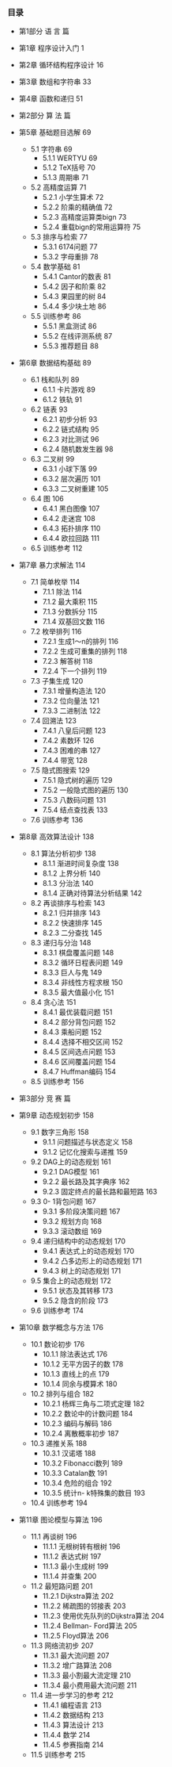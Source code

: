 ### 目录

- 第1部分  语 言 篇
 - 第1章  程序设计入门	1
 - 第2章  循环结构程序设计	16
 - 第3章  数组和字符串	33
 - 第4章  函数和递归	51

- 第2部分  算 法 篇

 - 第5章  基础题目选解	69
	- 5.1  字符串	69
		- 5.1.1  WERTYU	69
		- 5.1.2  TeX括号	70
		- 5.1.3  周期串	71
	- 5.2  高精度运算	71
		- 5.2.1  小学生算术	72
		- 5.2.2  阶乘的精确值	72
		- 5.2.3  高精度运算类bign	73
		- 5.2.4  重载bign的常用运算符	75
	- 5.3  排序与检索	77
		- 5.3.1  6174问题	77
		- 5.3.2  字母重排	78
	- 5.4  数学基础	81
		- 5.4.1  Cantor的数表	81
		- 5.4.2  因子和阶乘	82
		- 5.4.3  果园里的树	84
		- 5.4.4  多少块土地	86
	- 5.5  训练参考	86
		- 5.5.1  黑盒测试	86
		- 5.5.2  在线评测系统	87
		- 5.5.3  推荐题目	88

 - 第6章  数据结构基础	89
	- 6.1  栈和队列	89
		- 6.1.1  卡片游戏	89
		- 6.1.2  铁轨	91
	- 6.2  链表	93
		- 6.2.1  初步分析	93
		- 6.2.2  链式结构	95
		- 6.2.3  对比测试	96
		- 6.2.4  随机数发生器	98
	- 6.3  二叉树	99
		- 6.3.1  小球下落	99
		- 6.3.2  层次遍历	101
		- 6.3.3  二叉树重建	105
	- 6.4  图	106
		- 6.4.1  黑白图像	107
		- 6.4.2  走迷宫	108
		- 6.4.3  拓扑排序	110
		- 6.4.4  欧拉回路	111
	- 6.5  训练参考	112

 - 第7章  暴力求解法	114
	- 7.1  简单枚举	114
		- 7.1.1  除法	114
		- 7.1.2  最大乘积	115
		- 7.1.3  分数拆分	115
		- 7.1.4  双基回文数	116
	- 7.2  枚举排列	116
		- 7.2.1  生成1～n的排列	116
		- 7.2.2  生成可重集的排列	118
		- 7.2.3  解答树	118
		- 7.2.4  下一个排列	119
	- 7.3  子集生成	120
		- 7.3.1  增量构造法	120
		- 7.3.2  位向量法	121
		- 7.3.3  二进制法	122
	- 7.4  回溯法	123
		- 7.4.1  八皇后问题	123
		- 7.4.2  素数环	126
		- 7.4.3  困难的串	127
		- 7.4.4  带宽	128
	- 7.5  隐式图搜索	129
		- 7.5.1  隐式树的遍历	129
		- 7.5.2  一般隐式图的遍历	130
		- 7.5.3  八数码问题	131
		- 7.5.4  结点查找表	133
	- 7.6  训练参考	136

 - 第8章  高效算法设计	138
	- 8.1  算法分析初步	138
		- 8.1.1  渐进时间复杂度	138
		- 8.1.2  上界分析	140
		- 8.1.3  分治法	140
		- 8.1.4  正确对待算法分析结果	142
	- 8.2  再谈排序与检索	143
		- 8.2.1  归并排序	143
		- 8.2.2  快速排序	145
		- 8.2.3  二分查找	145
	- 8.3  递归与分治	148
		- 8.3.1  棋盘覆盖问题	148
		- 8.3.2  循环日程表问题	149
		- 8.3.3  巨人与鬼	149
		- 8.3.4  非线性方程求根	150
		- 8.3.5  最大值最小化	151
	- 8.4  贪心法	151
		- 8.4.1  最优装载问题	151
		- 8.4.2  部分背包问题	152
		- 8.4.3  乘船问题	152
		- 8.4.4  选择不相交区间	152
		- 8.4.5  区间选点问题	153
		- 8.4.6  区间覆盖问题	154
		- 8.4.7  Huffman编码	154
	- 8.5  训练参考	156

- 第3部分  竞  赛  篇
 - 第9章  动态规划初步	158
	- 9.1  数字三角形	158
		- 9.1.1  问题描述与状态定义	158
		- 9.1.2  记忆化搜索与递推	159
	- 9.2  DAG上的动态规划	161
		- 9.2.1  DAG模型	161
		- 9.2.2  最长路及其字典序	162
		- 9.2.3  固定终点的最长路和最短路	163
	- 9.3  0- 1背包问题	167
		- 9.3.1  多阶段决策问题	167
		- 9.3.2  规划方向	168
		- 9.3.3  滚动数组	169
	- 9.4  递归结构中的动态规划	170
		- 9.4.1  表达式上的动态规划	170
		- 9.4.2  凸多边形上的动态规划	171
		- 9.4.3  树上的动态规划	171
	- 9.5  集合上的动态规划	172
		- 9.5.1  状态及其转移	173
		- 9.5.2  隐含的阶段	173
	- 9.6  训练参考	174

 - 第10章  数学概念与方法	176
	- 10.1  数论初步	176
		- 10.1.1  除法表达式	176
		- 10.1.2  无平方因子的数	178
		- 10.1.3  直线上的点	179
		- 10.1.4  同余与模算术	180
	- 10.2  排列与组合	182
		- 10.2.1  杨辉三角与二项式定理	182
		- 10.2.2  数论中的计数问题	184
		- 10.2.3  编码与解码	186
		- 10.2.4  离散概率初步	187
	- 10.3  递推关系	188
		- 10.3.1  汉诺塔	188
		- 10.3.2  Fibonacci数列	189
		- 10.3.3  Catalan数	191
		- 10.3.4  危险的组合	192
		- 10.3.5  统计n- k特殊集的数目	193
	- 10.4  训练参考	194

 - 第11章  图论模型与算法	196
	- 11.1  再谈树	196
		- 11.1.1  无根树转有根树	196
		- 11.1.2  表达式树	197
		- 11.1.3  最小生成树	199
		- 11.1.4  并查集	200
	- 11.2  最短路问题	201
		- 11.2.1  Dijkstra算法	202
		- 11.2.2  稀疏图的邻接表	203
		- 11.2.3  使用优先队列的Dijkstra算法	204
		- 11.2.4  Bellman- Ford算法	205
		- 11.2.5  Floyd算法	206
	- 11.3  网络流初步	207
		- 11.3.1  最大流问题	207
		- 11.3.2  增广路算法	208
		- 11.3.3  最小割最大流定理	210
		- 11.3.4  最小费用最大流问题	211
	- 11.4  进一步学习的参考	212
		- 11.4.1  编程语言	213
		- 11.4.2  数据结构	213
		- 11.4.3  算法设计	213
		- 11.4.4  数学	214
		- 11.4.5  参赛指南	214
	- 11.5  训练参考	215
